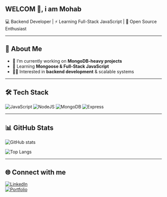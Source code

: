 ## WELCOM 👋, i am Mohab


💻 Backend Developer | ⚡ Learning Full-Stack JavaScript | 🚀 Open Source Enthusiast  

---

## 🚀 About Me
- 🔭 I’m currently working on **MongoDB-heavy projects**  
- 🌱 Learning **Mongoose & Full-Stack JavaScript**  
- 👨‍💻 Interested in **backend development** & scalable systems  

---

## 🛠️ Tech Stack
![JavaScript](https://img.shields.io/badge/-JavaScript-black?style=flat&logo=javascript) 
![NodeJS](https://img.shields.io/badge/-NodeJS-339933?style=flat&logo=node.js&logoColor=white)
![MongoDB](https://img.shields.io/badge/-MongoDB-47A248?style=flat&logo=mongodb&logoColor=white)
![Express](https://img.shields.io/badge/-Express-black?style=flat&logo=express)

---

## 📊 GitHub Stats
![GitHub stats](https://github-readme-stats.vercel.app/api?username=mohabashraf&show_icons=true&theme=radical)

![Top Langs](https://github-readme-stats.vercel.app/api/top-langs/?username=mohabashraf&layout=compact&theme=radical)

---

## 🌐 Connect with me
[![LinkedIn](https://img.shields.io/badge/-LinkedIn-blue?style=flat&logo=Linkedin&logoColor=white)](https://linkedin.com/in/YOUR-LINK)  
[![Portfolio](https://img.shields.io/badge/-Portfolio-orange?style=flat&logo=google-chrome&logoColor=white)](https://your-portfolio.com)

<!--
**MohabElhakem/MohabElhakem** is a ✨ _special_ ✨ repository because its `README.md` (this file) appears on your GitHub profile.

Here are some ideas to get you started:

- 🔭 I’m currently working on ...
- 🌱 I’m currently learning ...
- 👯 I’m looking to collaborate on ...
- 🤔 I’m looking for help with ...
- 💬 Ask me about ...
- 📫 How to reach me: ...
- 😄 Pronouns: ...
- ⚡ Fun fact: ...
-->
